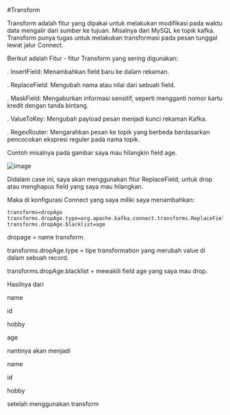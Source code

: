 #Transform

Transform adalah fitur yang dipakai untuk melakukan modifikasi pada waktu data mengalir dari sumber ke tujuan. Misalnya dari MySQL ke topik kafka. Transform punya tugas untuk melakukan transformasi pada pesan tunggal lewat jalur Connect.

Berikut adalah Fitur - fitur Transform yang sering digunakan:

. InsertField: Menambahkan field baru ke dalam rekaman.

. ReplaceField: Mengubah nama atau nilai dari sebuah field.

. MaskField: Mengaburkan informasi sensitif, seperti mengganti nomor kartu kredit dengan tanda bintang.

. ValueToKey: Mengubah payload pesan menjadi kunci rekaman Kafka.

. RegexRouter: Mengarahkan pesan ke topik yang berbeda berdasarkan pencocokan ekspresi reguler pada nama topik.

Contoh misalnya pada gambar saya mau hilangkin field age.

![image](https://github.com/user-attachments/assets/c99d3afe-6a1f-43a4-9938-fe3eedb9a12e)

Didalam case ini, saya akan menggunakan fitur ReplaceField, untuk drop atau menghapus field yang saya mau hilangkan.

Maka di konfigurasi Connect yang saya miliki saya menambahkan:
```
transforms=dropAge
transforms.dropAge.type=org.apache.kafka.connect.transforms.ReplaceField$Value
transforms.dropAge.blacklist=age
```

dropage = name transform.

transforms.dropAge.type = tipe transformation yang merubah value di dalam sebuah record.

transforms.dropAge.blacklist = mewakili field age yang saya mau drop.

Hasilnya dari 

name

id

hobby

age

nantinya akan menjadi

name 

id

hobby

setelah menggunakan transform

